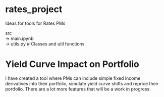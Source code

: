 # rates_project
Ideas for tools for Rates PMs

src   
-> main.ipynb  
-> utils.py  # Classes and util functions   



# Yield Curve Impact on Portfolio
I have created a tool where PMs can include simple fixed income derivatives into their portfolio, simulate yield curve shifts and reprice their portfolio. There are a lot more features that will be a work in progress.


